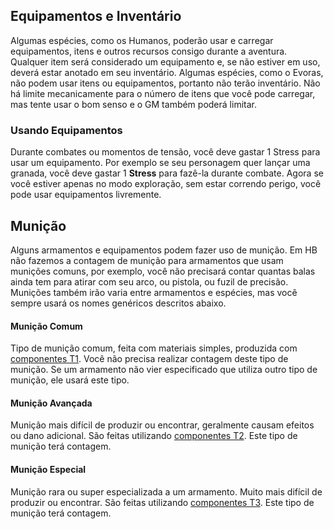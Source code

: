 ## Equipamentos e Inventário

Algumas espécies, como os Humanos, poderão usar e carregar equipamentos, itens e outros recursos consigo durante a aventura. Qualquer item será considerado um equipamento e, se não estiver em uso, deverá estar anotado em seu inventário. Algumas espécies, como o Evoras, não podem usar itens ou equipamentos, portanto não terão inventário. Não há limite mecanicamente para o número de itens que você pode carregar, mas tente usar o bom senso e o GM também poderá limitar.

### Usando Equipamentos

Durante combates ou momentos de tensão, você deve gastar 1 Stress para usar um equipamento. Por exemplo se seu personagem quer lançar uma granada, você deve gastar 1 **Stress** para fazê-la durante combate. Agora se você estiver apenas no modo exploração, sem estar correndo perigo, você pode usar equipamentos livremente.

## Munição

Alguns armamentos e equipamentos podem fazer uso de munição. Em HB não fazemos a contagem de munição para armamentos que usam munições comuns, por exemplo, você não precisará contar quantas balas ainda tem para atirar com seu arco, ou pistola, ou fuzil de precisão. Munições também irão varia entre armamentos e espécies, mas você sempre usará os nomes genéricos descritos abaixo.

#### Munição Comum
Tipo de munição comum, feita com materiais simples, produzida com [componentes T1](./crafting.md#componentes). Você não precisa realizar contagem deste tipo de munição. Se um armamento não vier especificado que utiliza outro tipo de munição, ele usará este tipo.

#### Munição Avançada

Munição mais difícil de produzir ou encontrar, geralmente causam efeitos ou dano adicional. São feitas utilizando [componentes T2](./crafting.md#componentes). Este tipo de munição terá contagem.

#### Munição Especial

Munição rara ou super especializada a um armamento. Muito mais difícil de produzir ou encontrar. São feitas utilizando [componentes T3](./crafting.md#componentes). Este tipo de munição terá contagem.